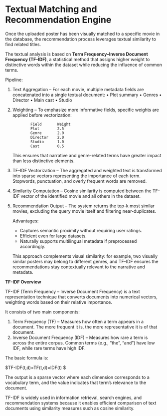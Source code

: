 # Textual Matching and Recommendation Engine

Once the uploaded poster has been visually matched to a specific movie in the database, the recommendation process leverages textual similarity to find related titles.

The textual analysis is based on **Term Frequency–Inverse Document Frequency (TF-IDF)**, a statistical method that assigns higher weight to distinctive words within the dataset while reducing the influence of common terms.

Pipeline:
1.	Text Aggregation – For each movie, multiple metadata fields are concatenated into a single textual document:
        •	Plot summary
        •	Genres
        •	Director
        •	Main cast
        •	Studio
    
2.  Weighting – To emphasize more informative fields, specific weights are applied before vectorization:
                
                Field	    Weight
                Plot	    2.5
                Genre	    2.0
                Director	2.0
                Studio	    1.0
                Cast	    0.5
    This ensures that narrative and genre-related terms have greater impact than less distinctive elements.

3.	TF-IDF Vectorization – The aggregated and weighted text is transformed into sparse vectors representing the importance of each term. Stopwords, punctuation, and overly frequent words are removed.

4.	Similarity Computation – Cosine similarity is computed between the TF-IDF vector of the identified movie and all others in the dataset.

5.	Recommendation Output – The system returns the top-k most similar movies, excluding the query movie itself and filtering near-duplicates.
    
    Advantages:
    - Captures semantic proximity without requiring user ratings.
    - Efficient even for large datasets.
    - Naturally supports multilingual metadata if preprocessed accordingly.

    This approach complements visual similarity: for example, two visually similar posters may belong to different genres, and TF-IDF ensures the recommendations stay contextually relevant to the narrative and metadata.

**TF-IDF Overview**

TF-IDF (Term Frequency – Inverse Document Frequency) is a text representation technique that converts documents into numerical vectors, weighting words based on their relative importance.

It consists of two main components:
1.	Term Frequency (TF) – Measures how often a term appears in a document. The more frequent it is, the more representative it is of that document.
2.	Inverse Document Frequency (IDF) – Measures how rare a term is across the entire corpus. Common terms (e.g., “the”, “and”) have low IDF, while rare terms have high IDF.

The basic formula is:
    
$TF-IDF(t,d)=TF(t,d)×IDF(t)
$     

The output is a sparse vector where each dimension corresponds to a vocabulary term, and the value indicates that term’s relevance to the document.

TF-IDF is widely used in information retrieval, search engines, and recommendation systems because it enables efficient comparison of text documents using similarity measures such as cosine similarity.
 
